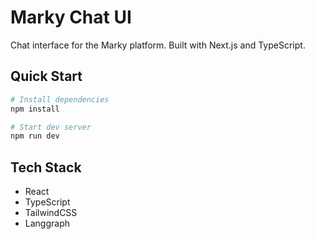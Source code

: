 # Marky Chat UI

Chat interface for the Marky platform. Built with Next.js and TypeScript.

## Quick Start

```bash
# Install dependencies
npm install

# Start dev server
npm run dev
```

## Tech Stack

- React
- TypeScript
- TailwindCSS
- Langgraph
